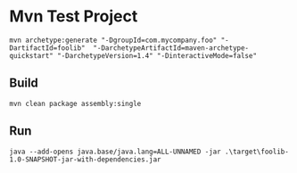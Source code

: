 # Mvn Test Project

    mvn archetype:generate "-DgroupId=com.mycompany.foo" "-DartifactId=foolib"  "-DarchetypeArtifactId=maven-archetype-quickstart" "-DarchetypeVersion=1.4" "-DinteractiveMode=false"

## Build

    mvn clean package assembly:single

## Run

    java --add-opens java.base/java.lang=ALL-UNNAMED -jar .\target\foolib-1.0-SNAPSHOT-jar-with-dependencies.jar